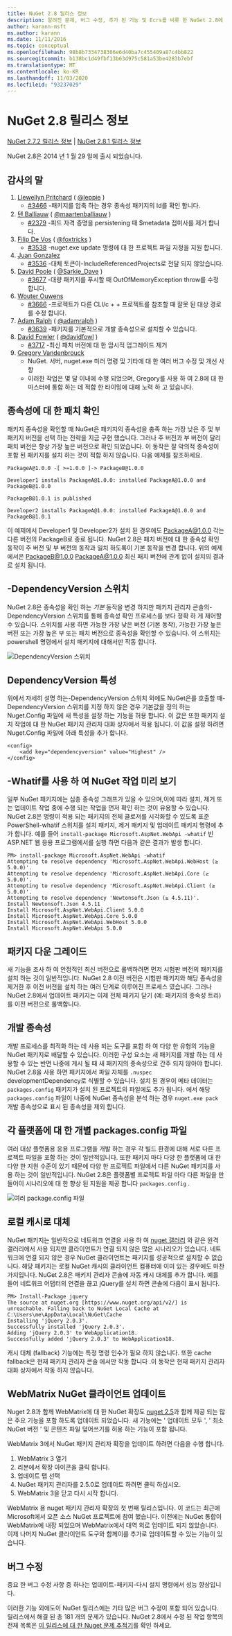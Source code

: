 ```yaml
---
title: NuGet 2.8 릴리스 정보
description: 알려진 문제, 버그 수정, 추가 된 기능 및 Ecrs를 비롯 한 NuGet 2.8에 대 한 릴리스 정보입니다.
author: karann-msft
ms.author: karann
ms.date: 11/11/2016
ms.topic: conceptual
ms.openlocfilehash: 98b8b7334738306e6d40ba7c455409a87c4bb822
ms.sourcegitcommit: b138bc1d49fbf13b63d975c581a53be4283b7ebf
ms.translationtype: MT
ms.contentlocale: ko-KR
ms.lasthandoff: 11/03/2020
ms.locfileid: "93237029"
---
```

# <a name="nuget-28-release-notes"></a>NuGet 2.8 릴리스 정보

[NuGet 2.7.2 릴리스 정보](../release-notes/nuget-2.7.2.md)  |  [NuGet 2.8.1 릴리스 정보](../release-notes/nuget-2.8.1.md)

NuGet 2.8은 2014 년 1 월 29 일에 출시 되었습니다.

## <a name="acknowledgements"></a>감사의 말

1. [Llewellyn Pritchard](https://www.codeplex.com/site/users/view/leppie) ( [@leppie](https://twitter.com/leppie) )
    - [#3466](https://nuget.codeplex.com/workitem/3466) -패키지를 압축 하는 경우 종속성 패키지의 Id를 확인 합니다.
2. [텐 Balliauw](https://www.codeplex.com/site/users/view/maartenba) ( [@maartenballiauw](https://twitter.com/maartenballiauw) )
    - [#2379](https://nuget.codeplex.com/workitem/2379) -피드 자격 증명을 persistening 때 $metadata 접미사를 제거 합니다.
3. [Filip De Vos](https://www.codeplex.com/site/users/view/FilipDeVos) ( [@foxtricks](https://twitter.com/foxtricks) )
    - [#3538](http://nuget.codeplex.com/workitem/3538) -nuget.exe update 명령에 대 한 프로젝트 파일 지정을 지원 합니다.
4. [Juan Gonzalez](https://www.codeplex.com/site/users/view/jjgonzalez)
    - [#3536](http://nuget.codeplex.com/workitem/3536) -대체 토큰이-IncludeReferencedProjects로 전달 되지 않았습니다.
5. [David Poole](https://www.codeplex.com/site/users/view/Sarkie) ( [@Sarkie_Dave](https://twitter.com/Sarkie_Dave) )
    - [#3677](http://nuget.codeplex.com/workitem/3677) -대량 패키지를 푸시할 때 OutOfMemoryException throw를 수정 합니다.
6. [Wouter Ouwens](https://www.codeplex.com/site/users/view/Despotes)
    - [#3666](http://nuget.codeplex.com/workitem/3666) -프로젝트가 다른 CLI/c + + 프로젝트를 참조할 때 잘못 된 대상 경로를 수정 합니다.
7. [Adam Ralph](http://www.codeplex.com/site/users/view/adamralph) ( [@adamralph](https://twitter.com/adamralph) )
    - [#3639](https://nuget.codeplex.com/workitem/3639) -패키지를 기본적으로 개발 종속성으로 설치할 수 있습니다.
8. [David Fowler](https://www.codeplex.com/site/users/view/dfowler) ( [@davidfowl](https://twitter.com/davidfowl) )
    - [#3717](https://nuget.codeplex.com/workitem/3717) -최신 패치 버전에 대 한 암시적 업그레이드 제거
9. [Gregory Vandenbrouck](https://www.codeplex.com/site/users/view/vdbg)
    - NuGet. 서버, nuget.exe 미러 명령 및 기타에 대 한 여러 버그 수정 및 개선 사항
    - 이러한 작업은 몇 달 이내에 수행 되었으며, Gregory를 사용 하 여 2.8에 대 한 마스터에 통합 하는 데 적합 한 타이밍에 대해 노력 하 고 있습니다.

## <a name="patch-resolution-for-dependencies"></a>종속성에 대 한 패치 확인

패키지 종속성을 확인할 때 NuGet은 패키지의 종속성을 충족 하는 가장 낮은 주 및 부 패키지 버전을 선택 하는 전략을 지금 구현 했습니다. 그러나 주 버전과 부 버전이 달리 패치 버전은 항상 가장 높은 버전으로 확인 되었습니다. 이 동작은 잘 악의적 종속성이 포함 된 패키지를 설치 하는 것이 적합 하지 않습니다. 다음 예제를 참조하세요.

    PackageA@1.0.0 -[ >=1.0.0 ]-> PackageB@1.0.0

    Developer1 installs PackageA@1.0.0: installed PackageA@1.0.0 and PackageB@1.0.0

    PackageB@1.0.1 is published

    Developer2 installs PackageA@1.0.0: installed PackageA@1.0.0 and PackageB@1.0.1

이 예제에서 Developer1 및 Developer2가 설치 된 경우에도 PackageA@1.0.0 각는 다른 버전의 PackageB로 종료 됩니다. NuGet 2.8은 패치 버전에 대 한 종속성 확인 동작이 주 버전 및 부 버전의 동작과 일치 하도록이 기본 동작을 변경 합니다. 위의 예제에서은 PackageB@1.0.0 PackageA@1.0.0 최신 패치 버전에 관계 없이 설치의 결과로 설치 됩니다.

## <a name="-dependencyversion-switch"></a>-DependencyVersion 스위치

NuGet 2.8은 종속성을 확인 하는 _기본_ 동작을 변경 하지만 패키지 관리자 콘솔의-DependencyVersion 스위치를 통해 종속성 확인 프로세스를 보다 정확 하 게 제어할 수 있습니다. 스위치를 사용 하면 가능한 가장 낮은 버전 (기본 동작), 가능한 가장 높은 버전 또는 가장 높은 부 또는 패치 버전으로 종속성을 확인할 수 있습니다.  이 스위치는 powershell 명령에서 설치 패키지에 대해서만 작동 합니다.

![DependencyVersion 스위치](./media/NuGet-2.8/dependencyversion.png)

## <a name="dependencyversion-attribute"></a>DependencyVersion 특성

위에서 자세히 설명 하는-DependencyVersion 스위치 외에도 NuGet은를 호출할 때-DependencyVersion 스위치를 지정 하지 않은 경우 기본값을 정의 하는 Nuget.Config 파일에 새 특성을 설정 하는 기능을 허용 합니다. 이 값은 또한 패키지 설치 작업에 대 한 NuGet 패키지 관리자 대화 상자에서 적용 됩니다. 이 값을 설정 하려면 Nuget.Config 파일에 아래 특성을 추가 합니다.

    <config>
        <add key="dependencyversion" value="Highest" />
    </config>

## <a name="preview-nuget-operations-with--whatif"></a>-Whatif를 사용 하 여 NuGet 작업 미리 보기

일부 NuGet 패키지에는 심층 종속성 그래프가 있을 수 있으며,이에 따라 설치, 제거 또는 업데이트 작업 중에 수행 되는 작업을 먼저 확인 하는 것이 유용할 수 있습니다. NuGet 2.8은 명령이 적용 되는 패키지의 전체 클로저를 시각화할 수 있도록 표준 PowerShell-whatif 스위치를 설치 패키지, 제거 패키지 및 업데이트 패키지 명령에 추가 합니다. 예를 들어 `install-package Microsoft.AspNet.WebApi -whatif` 빈 ASP.NET 웹 응용 프로그램에서를 실행 하면 다음과 같은 결과가 발생 합니다.

    PM> install-package Microsoft.AspNet.WebApi -whatif
    Attempting to resolve dependency 'Microsoft.AspNet.WebApi.WebHost (≥ 5.0.0)'.
    Attempting to resolve dependency 'Microsoft.AspNet.WebApi.Core (≥ 5.0.0)'.
    Attempting to resolve dependency 'Microsoft.AspNet.WebApi.Client (≥ 5.0.0)'.
    Attempting to resolve dependency 'Newtonsoft.Json (≥ 4.5.11)'.
    Install Newtonsoft.Json 4.5.11
    Install Microsoft.AspNet.WebApi.Client 5.0.0
    Install Microsoft.AspNet.WebApi.Core 5.0.0
    Install Microsoft.AspNet.WebApi.WebHost 5.0.0
    Install Microsoft.AspNet.WebApi 5.0.0

## <a name="downgrade-package"></a>패키지 다운 그레이드

새 기능을 조사 하 여 안정적인 최신 버전으로 롤백하려면 먼저 시험판 버전의 패키지를 설치 하는 것이 일반적입니다. NuGet 2.8 이전 버전은 시험판 패키지와 해당 종속성을 제거한 후 이전 버전을 설치 하는 여러 단계로 이루어진 프로세스 였습니다. 그러나 NuGet 2.8에서 업데이트 패키지는 이제 전체 패키지 닫기 (예: 패키지의 종속성 트리)를 이전 버전으로 롤백합니다.

## <a name="development-dependencies"></a>개발 종속성

개발 프로세스를 최적화 하는 데 사용 되는 도구를 포함 하 여 다양 한 유형의 기능을 NuGet 패키지로 배달할 수 있습니다. 이러한 구성 요소는 새 패키지를 개발 하는 데 사용할 수 있는 반면 나중에 게시 될 때 새 패키지의 종속성으로 간주 되지 않아야 합니다. NuGet 2.8을 사용 하면 패키지에서 파일 자체를 `.nuspec` developmentDependency로 식별할 수 있습니다. 설치 된 경우이 메타 데이터는 `packages.config` 패키지가 설치 된 프로젝트의 파일에도 추가 됩니다. 에서 해당 `packages.config` 파일이 나중에 NuGet 종속성을 분석 하는 경우 `nuget.exe pack` 개발 종속성으로 표시 된 종속성을 제외 합니다.

## <a name="individual-packagesconfig-files-for-different-platforms"></a>각 플랫폼에 대 한 개별 packages.config 파일

여러 대상 플랫폼용 응용 프로그램을 개발 하는 경우 각 빌드 환경에 대해 서로 다른 프로젝트 파일을 포함 하는 것이 일반적입니다. 또한 패키지 마다 다양 한 플랫폼에 대 한 다양 한 지원 수준이 있기 때문에 다양 한 프로젝트 파일에서 다른 NuGet 패키지를 사용 하는 것이 일반적입니다. NuGet 2.8은 플랫폼별 프로젝트 파일 마다 다른 파일을 만들어이 시나리오에 대 한 향상 된 지원을 제공 합니다 `packages.config` .

![여러 package.config 파일](./media/NuGet-2.8/multiple-packageconfigs.png)

## <a name="fallback-to-local-cache"></a>로컬 캐시로 대체

NuGet 패키지는 일반적으로 네트워크 연결을 사용 하 여 [nuget 갤러리](http://www.nuget.org/) 와 같은 원격 갤러리에서 사용 되지만 클라이언트가 연결 되지 않은 많은 시나리오가 있습니다. 네트워크에 연결 되지 않은 경우 NuGet 클라이언트는 패키지를 성공적으로 설치할 수 없습니다. 해당 패키지는 로컬 NuGet 캐시의 클라이언트 컴퓨터에 이미 있는 경우에도 마찬가지입니다. NuGet 2.8은 패키지 관리자 콘솔에 자동 캐시 대체를 추가 합니다. 예를 들어 네트워크 어댑터의 연결을 끊고 jQuery를 설치 하면 콘솔에 다음이 표시 됩니다.

    PM> Install-Package jquery
    The source at nuget.org [https://www.nuget.org/api/v2/] is unreachable. Falling back to NuGet Local Cache at C:\Users\me\AppData\Local\NuGet\Cache
    Installing 'jQuery 2.0.3'.
    Successfully installed 'jQuery 2.0.3'.
    Adding 'jQuery 2.0.3' to WebApplication18.
    Successfully added 'jQuery 2.0.3' to WebApplication18.

캐시 대체 (fallback) 기능에는 특정 명령 인수가 필요 하지 않습니다. 또한 cache fallback은 현재 패키지 관리자 콘솔 에서만 작동 합니다 .이 동작은 현재 패키지 관리자 대화 상자에서 작동 하지 않습니다.

## <a name="webmatrix-nuget-client-updates"></a>WebMatrix NuGet 클라이언트 업데이트

Nuget 2.8과 함께 WebMatrix에 대 한 NuGet 확장도 [nuget 2.5](../release-notes/nuget-2.5.md)과 함께 제공 되는 많은 주요 기능을 포함 하도록 업데이트 되었습니다. 새 기능에는 ' 업데이트 모두 ', ' 최소 NuGet 버전 ' 및 콘텐츠 파일 덮어쓰기를 허용 하는 기능이 포함 됩니다.

WebMatrix 3에서 NuGet 패키지 관리자 확장을 업데이트 하려면 다음을 수행 합니다.

1. WebMatrix 3 열기
1. 리본에서 확장 아이콘을 클릭 합니다.
1. 업데이트 탭 선택
1. NuGet 패키지 관리자를 2.5.0로 업데이트 하려면 클릭 하십시오.
1. WebMatrix 3을 닫고 다시 시작 합니다.

WebMatrix 용 nuget 패키지 관리자 확장의 첫 번째 릴리스입니다.  이 코드는 최근에 Microsoft에서 오픈 소스 NuGet 프로젝트에 참여 했습니다. 이전에는 NuGet 통합이 WebMatrix에 내장 되었으며 WebMatrix에서 대역 외로 업데이트 되지 않았습니다.  이제 나머지 NuGet 클라이언트 도구와 함께이를 추가로 업데이트할 수 있는 기능이 있습니다.

## <a name="bug-fixes"></a>버그 수정

중요 한 버그 수정 사항 중 하나는 업데이트-패키지-다시 설치 명령에서 성능 향상입니다.

이러한 기능 외에도이 NuGet 릴리스에는 기타 많은 버그 수정이 포함 되어 있습니다. 릴리스에서 해결 된 총 181 개의 문제가 있습니다. NuGet 2.8에서 수정 된 작업 항목의 전체 목록은 [이 릴리스에 대 한 Nuget 문제 추적기](https://nuget.codeplex.com/workitem/list/advanced?release=NuGet%202.8&status=all)를 확인 하세요.
